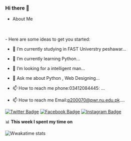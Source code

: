 ### Hi there 👋

- About Me
<br>
<br>
- Here are some ideas to get you started:

- 🔭 I’m currently studying in FAST Universtry peshawar...
- 🌱 I’m currently learning Python...
 
- 🤔 I’m looking for a intelligent man...
- 💬 Ask me about Python , Web Designing...
- 📫 How to reach me phone:03412084445: ...
- 📫 How to reach me Email:p200070@pwr.nu.edu.pk....


[![Twitter Badge](https://img.shields.io/badge/-Qasim%20Ali-1ca0f1?style=flat-square&logo=twitter&logoColor=white&link=https://twitter.com/@QasimAl22559862)](https://twitter.com/@QasimAl22559862) 
[![Facebook Badge](https://img.shields.io/badge/-Qasim%20Ali-blue?style=flat-square&logo=Facebook&logoColor=white&link=https://www.facebook.com/in/sulthannk/)](https://www.facebook.com/in/khanaliqasim.72746@gmail.com/) 
[![Instagram Badge](https://img.shields.io/badge/-Qasim%20Ali-red?style=flat-square&logo=Instagram&logoColor=yellow&link=https://qasimali3478)](https://www.instagram.com/qasimali3478/)



📊 **This week I spent my time on**

![Wwakatime stats](https://github-readme-stats-taupe-two.vercel.app/api/wakatime?username=gautamkrishnar&hide_title=true&hide_border=true&langs_count=5)

